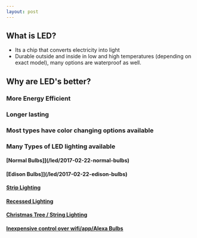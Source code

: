 ```yaml
---
layout: post
---
```


## What is LED? 
- Its a chip that converts electricity into light 
- Durable outside and inside in low and high temperatures (depending on exact model), many options are waterproof as well.


## Why are LED's better?
### More Energy Efficient
### Longer lasting
### Most types have color changing options available
### Many Types of LED lighting available 
#### [Normal Bulbs]](/led/2017-02-22-normal-bulbs)
#### [Edison Bulbs]](/led/2017-02-22-edison-bulbs)
#### [Strip Lighting](/led/2017-02-22-strip-lighting)
#### [Recessed Lighting](/led/2017-02-22-recessed-lighting)
#### [Christmas Tree / String Lighting](/led/2017-02-22-string-lighting)
#### [Inexpensive control over wifi/app/Alexa Bulbs](/led/2017-02-22-wifi-controlled)

